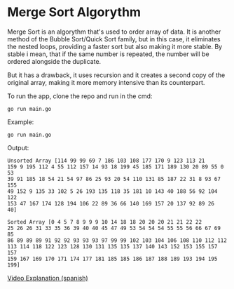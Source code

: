 # Merge Sort Algorythm

Merge Sort is an algorythm that's used to order array of data. It is another method of the Bubble Sort/Quick Sort family, but in this case, it eliminates the nested loops, providing a faster sort but also making it more stable. By stable i mean, that if the same number is repeated, the number will be ordered alongside the duplicate.

But it has a drawback, it uses recursion and it creates a second copy of the original array, making it more memory intensive than its counterpart.

To run the app, clone the repo and run in the cmd:

```
go run main.go
```

Example:

```
go run main.go
```

Output:

<code>Unsorted Array
[114 99 99 69 7 186 103 108 177 170 9 123 113 21 159 9 195 112 4 55 112 157 14 93 18 199 45 185 171 189 130 20 89 55 0 53 39 91 185 18 54 21 54 97 86 25 93 20 54 110 131 85 187 22 31 8 93 67 155 49 152 9 135 33 102 5 26 193 135 118 35 181 10 143 40 188 56 92 104 122 153 47 167 174 128 194 106 22 89 36 66 140 169 157 20 137 92 89 26 40]</code>

<code>Sorted Array
[0 4 5 7 8 9 9 9 10 14 18 18 20 20 20 21 21 22 22 25 26 26 31 33 35 36 39 40 40 45 47 49 53 54 54 54 55 55 56 66 67 69 85 86 89 89 89 91 92 92 93 93 93 97 99 99 102 103 104 106 108 110 112 112 113 114 118 122 123 128 130 131 135 135 137 140 143 152 153 155 157 157 159 167 169 170 171 174 177 181 185 185 186 187 188 189 193 194 195 199]
</code>

[Video Explanation (spanish)](https://youtu.be/JgoZ4hE_y48)
